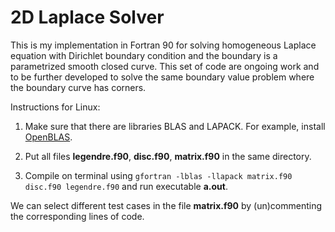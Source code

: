 # 2D Laplace Solver

This is my implementation in Fortran 90 for solving homogeneous Laplace equation with Dirichlet boundary condition and the boundary is a parametrized smooth closed curve. This set of code are ongoing work and to be further developed to solve the same boundary value problem where the boundary curve has corners.

Instructions for Linux:
  1. Make sure that there are libraries BLAS and LAPACK. For example, install [OpenBLAS](https://www.openblas.net/).
  
  2. Put all files **legendre.f90**, **disc.f90**, **matrix.f90** in the same directory.

  3. Compile on terminal using `gfortran -lblas -llapack matrix.f90 disc.f90 legendre.f90` and run executable **a.out**.
 
We can select different test cases in the file **matrix.f90** by (un)commenting the corresponding lines of code.
